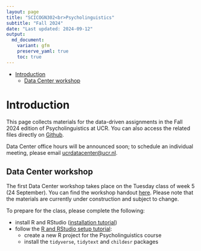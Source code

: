 ```yaml
---
layout: page
title: "SCICOGN302<br>Psycholinguistics"
subtitle: "Fall 2024"
date: "Last updated: 2024-09-12"
output:
  md_document:
    variant: gfm
    preserve_yaml: true
    toc: true
---
```


- [Introduction](#introduction)
  - [Data Center workshop](#data-center-workshop)

# Introduction

This page collects materials for the data-driven assignments in the Fall
2024 edition of Psycholinguistics at UCR. You can also access the
related files directly on
[Github](https://github.com/ucrdatacenter/projects).

Data Center office hours will be announced soon; to schedule an
individual meeting, please email <ucrdatacenter@ucr.nl>.

## Data Center workshop

The first Data Center workshop takes place on the Tuesday class of week
5 (24 September). You can find the workshop handout [here](workshop1).
Please note that the materials are currently under construction and
subject to change.

To prepare for the class, please complete the following:

- install R and RStudio ([installation
  tutorial](https://ucrdatacenter.github.io/tutorials/r_install/))
- follow the [R and RStudio setup
  tutorial](https://ucrdatacenter.github.io/tutorials/r_basics/):
  - create a new R project for the Psycholinguistics course
  - install the `tidyverse`, `tidytext` and `childesr` packages

<!-- # Assignment guidelines -->
<!-- ## Small homework assignment -->
<!-- Use what you learned in the [first Data Center workshop](SCICOGN302_2023h2/workshop1) to complete the following assignment. -->
<!-- *The CHILDES database provides data on the use of (mostly spoken) language of a large number of young children. Use parts of the dataset to explore how the spoken language (word choice or number of words, for instance) of children changes over time . Keep you question simple, focus on a small part of the dataset (one or a few children). The chosen variable and/or sample should be different than what is shown in the Data Center workshop. Make one clear visualization of your result and briefly report on (max 200 words) , the research question and your outcome. Also briefly discuss your result in the context of scientific literature. Cite at least two papers (the latter are not part of 200 words).* -->
<!-- ## Final poster -->
<!-- If you choose to use the CHILDES database for your final poster, you can find the poster guidelines [here](SCICOGN302_2023h2/poster_guidelines). -->
<!-- # Data Center workshops -->
<!-- ## First workshop -->
<!-- The first Data Center workshop takes place on the Tuesday class of week 5. -->
<!-- To prepare for the class, please complete the following: -->
<!-- * install R and RStudio ([installation tutorial](https://ucrdatacenter.github.io/tutorials/r_install.html)) -->
<!-- * read sections 2.3-2.5, 3.1-3.4, and 4-6 of [A (very) short introduction to R](https://github.com/ClaudiaBrauer/A-very-short-introduction-to-R/blob/master/documents/A%20(very)%20short%20introduction%20to%20R.pdf) -->
<!-- * create a new R project for the Psycholinguistics course  -->
<!-- * install the `tidyverse`, `tidytext` and `childesr` packages -->
<!-- [This video (6:18)](https://vimeo.com/860596815/4a202dd077?share=copy) and [this tutorial](https://ucrdatacenter.github.io/tutorials/r_basics.html) explain the layout of RStudio, how to create a project, and how to install and load packages. -->
<!-- If you have any questions after watching the video and reading the tutorial, please email [datacenter@ucr.nl](mailto:datacenter@ucr.nl) or attend office hours before the workshop. -->
<!-- You can find the workshop handout [here](SCICOGN302_2023h2/workshop1), and additional workshop materials [here](SCICOGN302_2023h2/workshop1extra). -->
<!-- ## Second workshop -->
<!-- The second Data Center workshop takes place on the Friday class of week 5. -->
<!-- It is mandatory for the group working on a data project for their final poster, and optional for the rest of the class. -->
<!-- The case study discussed in the workshop is available [here](SCICOGN302_2023h2/workshop2). -->
